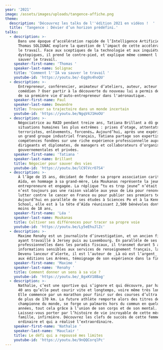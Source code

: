```yaml
---
year: '2021'
image: /assets/images/uploads/tangence-affiche.png
theme:
  description: 'Découvrez les talks de l''édition 2021 en vidéos !  '
  title: 'Tangence : Dévier d’un horizon prédéfini.'
talks:
  - description: >-
      Dans une époque d’accélération rapide de l’Intelligence Artificielle,
      Thomas SOLIGNAC explore la question de l’impact de cette accélération sur
      le travail. Face aux sceptiques de la technologie et aux inquiétudes
      dystopiques, il prend le contre-pied, et explique même comment l’IA va
      sauver le travail.
    speaker-first-name: 'Thomas '
    speaker-last-name: Solignac
    title: 'Comment l''IA va sauver le travail '
    youtube-id: 'https://youtu.be/-Eqg9s4hoQU'
  - description: >-
      Entrepreneur, conférencier, animateur d’ateliers, auteur, acteur ou
      comédien ? Oser partir à la découverte du nouveau lui a permis de dévier
      de sa première vie d'auto-entrepreneur dans l'aéronautique.
    speaker-first-name: Paul
    speaker-last-name: Dewandre
    title: Trouver sa trajectoire dans un monde incertain
    youtube-id: 'https://youtu.be/NgqV4J1HoOU'
  - description: >-
      Négociatrice au RAID pendant treize ans, Tatiana Brillant a dû gérer des
      situations humaines les plus extrêmes : prises d’otage, attentats
      terroristes, enlèvements, forcenés… Aujourd’hui, après une expérience dans
      un grand groupe industriel français, Tatiana partage son expertise et ses
      compétences fondées sur une riche expérience professionnelle auprès de
      dirigeants et diplomates, de managers et collaborateurs d’organisations
      gouvernementales et privées.
    speaker-first-name: 'Tatiana '
    speaker-last-name: Brillant
    title: Négocier pour sauver des vies
    youtube-id: 'https://youtu.be/lC9lVcrO7S4'
  - description: >-
      À l’âge de 15 ans, décidant de fonder sa propre association caritative,
      Aïda, en hommage à sa grand-mère, Léa Moukanas représente la jeunesse
      entrepreneure et engagée. La réplique “tu es trop jeune” n’était pas et
      n’est toujours pas une raison valable aux yeux de Léa pour renoncer à
      lutter contre le cancer en France ou pour publier ses premiers textes.
      Aujourd’hui en parallèle de ses études à Sciences Po et à la Kennedy
      School, elle est à la tête d’Aïda réunissant 2,500 bénévoles dont 80% ont
      moins de 18 ans,
    speaker-first-name: 'Léa '
    speaker-last-name: Moukanas
    title: Cultiver ses différences pour tracer sa propre voie
    youtube-id: 'https://youtu.be/Ly5eEhuJlZc'
  - description: >-
      Maxime Renahy est un journaliste d’investigation, et un ancien financier,
      ayant travaillé à Jersey puis au Luxembourg. En parallèle de ses activités
      professionnelles dans les paradis fiscaux, il transmet durant 5 ans des
      informations sensibles aux services de renseignement français, la DGSE.
      Devenu lanceur d’alerte, il est l’auteur de _Là où est l’argent_ publié
      aux éditions Les Arènes, témoignage de son expérience dans la finance.
    speaker-first-name: 'Maxime '
    speaker-last-name: 'Renahy '
    title: Comment donner un sens à sa vie ?
    youtube-id: 'https://youtu.be/_8gxKV18Bag'
  - description: >-
      Nathalie, c’est une sportive qui s’ignore et qui découvre, par hasard, à
      40 ans qu’elle peut courir vite et longtemps, voire même très longtemps…
      Elle commence par un marathon pour finir sur des courses d’ultra endurance
      de plus de 170 km. La future athlète remporte alors des titres de
      championne du monde, se forge un palmarès hors du commun en quelques
      années, tout cela grâce à l’union de son corps et de son mental.
      Laissez-vous porter par l’histoire de vie incroyable de cette mère de
      famille, infirmière. Découvrez les clefs de succès de cette femme
      ordinaire et qui a réalisé l’extraordinaire.
    speaker-first-name: 'Nathalie '
    speaker-last-name: 'Mauclair '
    title: Le défi qui a repoussé mes limites
    youtube-id: 'https://youtu.be/9nQQCorqlPc'
---
```



